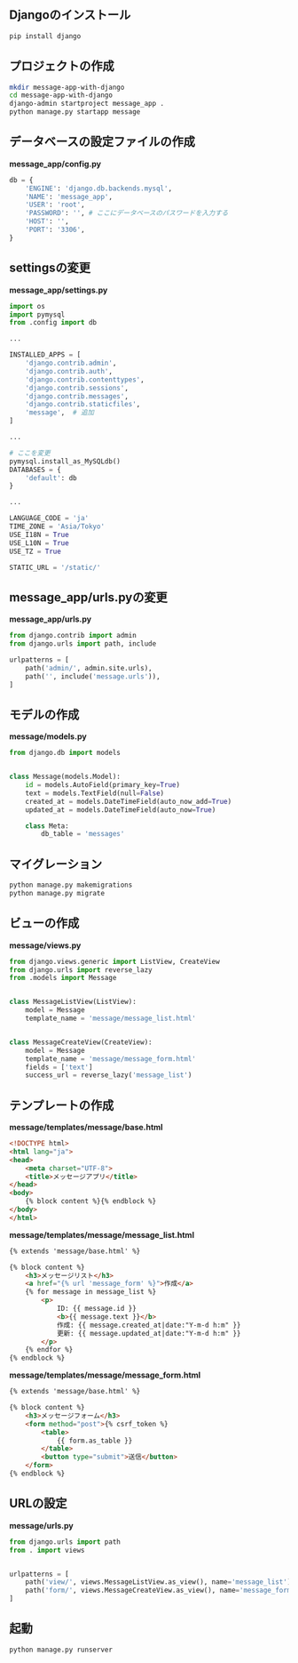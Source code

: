 ## Djangoのインストール

```sh
pip install django
```

## プロジェクトの作成

```sh
mkdir message-app-with-django
cd message-app-with-django
django-admin startproject message_app .
python manage.py startapp message
```

## データベースの設定ファイルの作成
**message_app/config.py**

```python
db = {
    'ENGINE': 'django.db.backends.mysql',
    'NAME': 'message_app',
    'USER': 'root',
    'PASSWORD': '', # ここにデータベースのパスワードを入力する
    'HOST': '',
    'PORT': '3306',
}
```

## settingsの変更
**message_app/settings.py**

```python
import os
import pymysql
from .config import db

...

INSTALLED_APPS = [
    'django.contrib.admin',
    'django.contrib.auth',
    'django.contrib.contenttypes',
    'django.contrib.sessions',
    'django.contrib.messages',
    'django.contrib.staticfiles',
    'message',  # 追加
]

...

# ここを変更
pymysql.install_as_MySQLdb()
DATABASES = {
    'default': db
}

...

LANGUAGE_CODE = 'ja'
TIME_ZONE = 'Asia/Tokyo'
USE_I18N = True
USE_L10N = True
USE_TZ = True

STATIC_URL = '/static/'
```

## message_app/urls.pyの変更
**message_app/urls.py**

```python
from django.contrib import admin
from django.urls import path, include

urlpatterns = [
    path('admin/', admin.site.urls),
    path('', include('message.urls')),
]
```

## モデルの作成
**message/models.py**

```python
from django.db import models


class Message(models.Model):
    id = models.AutoField(primary_key=True)
    text = models.TextField(null=False)
    created_at = models.DateTimeField(auto_now_add=True)
    updated_at = models.DateTimeField(auto_now=True)

    class Meta:
        db_table = 'messages'
```

## マイグレーション

```sh
python manage.py makemigrations
python manage.py migrate
```

## ビューの作成
**message/views.py**

```python
from django.views.generic import ListView, CreateView
from django.urls import reverse_lazy
from .models import Message


class MessageListView(ListView):
    model = Message
    template_name = 'message/message_list.html'


class MessageCreateView(CreateView):
    model = Message
    template_name = 'message/message_form.html'
    fields = ['text']
    success_url = reverse_lazy('message_list')
```

## テンプレートの作成
**message/templates/message/base.html**

```html
<!DOCTYPE html>
<html lang="ja">
<head>
    <meta charset="UTF-8">
    <title>メッセージアプリ</title>
</head>
<body>
    {% block content %}{% endblock %}
</body>
</html>
```

**message/templates/message/message_list.html**

```html
{% extends 'message/base.html' %}

{% block content %}
    <h3>メッセージリスト</h3>
    <a href="{% url 'message_form' %}">作成</a>
    {% for message in message_list %}
        <p>
            ID: {{ message.id }}
            <b>{{ message.text }}</b>
            作成: {{ message.created_at|date:"Y-m-d h:m" }}
            更新: {{ message.updated_at|date:"Y-m-d h:m" }}
        </p>
    {% endfor %}
{% endblock %}
```

**message/templates/message/message_form.html**

```html
{% extends 'message/base.html' %}

{% block content %}
    <h3>メッセージフォーム</h3>
    <form method="post">{% csrf_token %}
        <table>
            {{ form.as_table }}
        </table>
        <button type="submit">送信</button>
    </form>
{% endblock %}
```

## URLの設定
**message/urls.py**

```python
from django.urls import path
from . import views


urlpatterns = [
    path('view/', views.MessageListView.as_view(), name='message_list'),
    path('form/', views.MessageCreateView.as_view(), name='message_form'),
]
```

## 起動

```sh
python manage.py runserver
```

